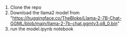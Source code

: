 1. Clone the repo
2. Download the llama2 model from "https://huggingface.co/TheBloke/Llama-2-7B-Chat-GGML/blob/main/llama-2-7b-chat.ggmlv3.q8_0.bin"
3. run the model.ipynb notebook
